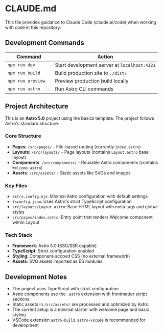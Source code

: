 # CLAUDE.md

This file provides guidance to Claude Code (claude.ai/code) when working with code in this repository.

## Development Commands

| Command | Action |
|---------|--------|
| `npm run dev` | Start development server at `localhost:4321` |
| `npm run build` | Build production site to `./dist/` |
| `npm run preview` | Preview production build locally |
| `npm run astro ...` | Run Astro CLI commands |

## Project Architecture

This is an **Astro 5.0** project using the basics template. The project follows Astro's standard structure:

### Core Structure
- **Pages**: `/src/pages/` - File-based routing (currently `index.astro`)
- **Layouts**: `/src/layouts/` - Page layouts (contains `Layout.astro` base layout)
- **Components**: `/src/components/` - Reusable Astro components (contains `Welcome.astro`)
- **Assets**: `/src/assets/` - Static assets like SVGs and images

### Key Files
- `astro.config.mjs`: Minimal Astro configuration with default settings
- `tsconfig.json`: Uses Astro's strict TypeScript configuration
- `src/layouts/Layout.astro`: Base HTML layout with meta tags and global styles
- `src/pages/index.astro`: Entry point that renders Welcome component within Layout

### Tech Stack
- **Framework**: Astro 5.0 (SSG/SSR capable)
- **TypeScript**: Strict configuration enabled
- **Styling**: Component-scoped CSS (no external framework)
- **Assets**: SVG assets imported as ES modules

## Development Notes

- The project uses TypeScript with strict configuration
- Astro components use the `.astro` extension with frontmatter script sections
- Static assets in `/src/assets/` are processed and optimized by Astro
- The current setup is a minimal starter with welcome page and basic styling
- VSCode extension `astro-build.astro-vscode` is recommended for development
